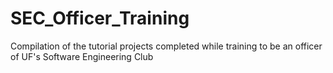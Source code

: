 # SEC_Officer_Training
Compilation of the tutorial projects completed while training to be an officer of UF's Software Engineering Club
